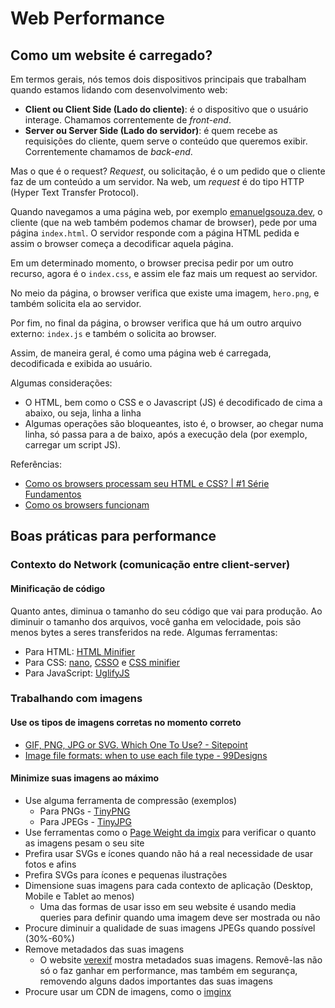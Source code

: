 # Web Performance

## Como um website é carregado?

Em termos gerais, nós temos dois dispositivos principais que trabalham quando estamos lidando com desenvolvimento web:

* **Client ou Client Side (Lado do cliente)**: é o dispositivo que o usuário interage. Chamamos correntemente de *front-end*.
* **Server ou Server Side (Lado do servidor)**: é quem recebe as requisições do cliente, quem serve o conteúdo que queremos exibir. Correntemente chamamos de *back-end*.

Mas o que é o request? *Request*, ou solicitação, é o um pedido que o cliente faz de um conteúdo a um servidor. Na web, um *request* é do tipo HTTP (Hyper Text Transfer Protocol).

Quando navegamos a uma página web, por exemplo [emanuelgsouza.dev](emanuelgsouza.dev), o cliente (que na web também podemos chamar de browser), pede por uma página `index.html`. O servidor responde com a página HTML pedida e assim o browser começa a decodificar aquela página.

Em um determinado momento, o browser precisa pedir por um outro recurso, agora é o `index.css`, e assim ele faz mais um request ao servidor.

No meio da página, o browser verifica que existe uma imagem, `hero.png`, e também solicita ela ao servidor.

Por fim, no final da página, o browser verifica que há um outro arquivo externo: `index.js` e também o solicita ao browser.

Assim, de maneira geral, é como uma página web é carregada, decodificada e exibida ao usuário.

Algumas considerações:

* O HTML, bem como o CSS e o Javascript (JS) é decodificado de cima a abaixo, ou seja, linha a linha
* Algumas operações são bloqueantes, isto é, o browser, ao chegar numa linha, só passa para a de baixo, após a execução dela (por exemplo, carregar um script JS).

Referências:
* [Como os browsers processam seu HTML e CSS? | #1 Série Fundamentos](https://www.youtube.com/watch?v=OYQuPaGiQ6A)
* [Como os browsers funcionam](https://www.html5rocks.com/pt/tutorials/internals/howbrowserswork/)

## Boas práticas para performance

### Contexto do Network (comunicação entre client-server)

#### Minificação de código

Quanto antes, diminua o tamanho do seu código que vai para produção. Ao diminuir o tamanho dos arquivos, você ganha em velocidade, pois são menos bytes a seres transferidos na rede. Algumas ferramentas:

* Para HTML: [HTML Minifier](https://github.com/kangax/html-minifier)
* Para CSS: [nano](https://github.com/cssnano/cssnano), [CSSO](https://github.com/css/csso) e [CSS minifier](https://cssminifier.com/)
* Para JavaScript: [UglifyJS](https://github.com/mishoo/UglifyJS2)

### Trabalhando com imagens

#### Use os tipos de imagens corretas no momento correto

* [GIF, PNG, JPG or SVG. Which One To Use? - Sitepoint](https://www.sitepoint.com/gif-png-jpg-which-one-to-use/)
* [Image file formats: when to use each file type - 99Designs](https://en.99designs.com.br/blog/tips/image-file-types/)

#### Minimize suas imagens ao máximo

* Use alguma ferramenta de compressão (exemplos)
  * Para PNGs - [TinyPNG](https://tinypng.com/)
  * Para JPEGs - [TinyJPG](https://tinyjpg.com/)
* Use ferramentas como o [Page Weight da imgix](https://pageweight.imgix.com/) para verificar o quanto as imagens pesam o seu site
* Prefira usar SVGs e ícones quando não há a real necessidade de usar fotos e afins
* Prefira SVGs para ícones e pequenas ilustrações
* Dimensione suas imagens para cada contexto de aplicação (Desktop, Mobile e Tablet ao menos)
  * Uma das formas de usar isso em seu website é usando media queries para definir quando uma imagem deve ser mostrada ou não
* Procure diminuir a qualidade de suas imagens JPEGs quando possível (30%-60%)
* Remove metadados das suas imagens
  * O website [verexif](https://www.verexif.com/en/) mostra metadados suas imagens. Removê-las não só o faz ganhar em performance, mas também em segurança, removendo alguns dados importantes das suas imagens
* Procure usar um CDN de imagens, como o [imginx](https://www.imgix.com/)
